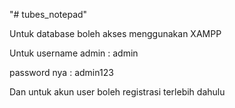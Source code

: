 "# tubes_notepad" 

Untuk database boleh akses menggunakan XAMPP

Untuk username admin : admin

password nya : admin123

Dan untuk akun user boleh registrasi terlebih dahulu
